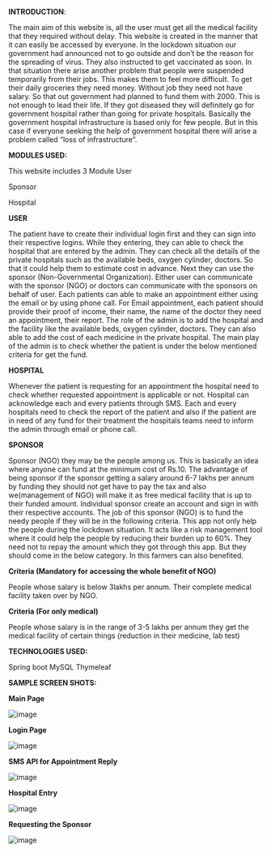 **INTRODUCTION**:

The main aim of this website is, all the user must get all the medical facility that they required without delay. This website is created in the manner that it can easily be accessed by everyone. In the lockdown situation our government had announced not to go outside and don’t be the reason for the spreading of virus. They also instructed to get vaccinated as soon. In that situation there arise another problem that people were suspended temporarily from their jobs. This makes them to feel more difficult. To get their daily groceries they need money. Without job they need not have salary. So that out government had planned to fund them with 2000. This is not enough to lead their life. If they got diseased they will definitely go for government hospital rather than going for private hospitals. Basically the government hospital infrastructure is based only for few people. But in this case if everyone seeking the help of government hospital there will arise a problem called “loss of infrastructure”.

**MODULES USED:**

This website includes 3 Module
  User
  
  Sponsor
  
  Hospital

**USER**

The patient have to create their individual login first and they can sign into their respective logins. While they entering, they can able to check the hospital that are entered by the admin. They can check all the details of the private hospitals such as the available beds, oxygen cylinder, doctors. So that it could help them to estimate cost in advance. Next they can use the sponsor (Non-Governmental Organization). Either user can communicate with the sponsor (NGO) or doctors can communicate with the sponsors on behalf of user. Each patients can able to make an appointment either using the email or by using phone call. For Email appointment, each patient should provide their proof of income, their name, the name of the doctor they need an appointment, their report.
The role of the admin is to add the hospital and the facility like the available beds, oxygen cylinder, doctors. They can also able to add the cost of each medicine in the private hospital. The main play of the admin is to check whether the patient is under the below mentioned criteria for get the fund.

**HOSPITAL**

Whenever the patient is requesting for an appointment the hospital need to check whether requested appointment is applicable or not. Hospital can acknowledge each and every patients through SMS. Each and every hospitals need to check the report of the patient and also if the patient are in need of any fund for their treatment the hospitals teams need to inform the admin through email or phone call.

**SPONSOR**

Sponsor (NGO) they may be the people among us. This is basically an idea where anyone can fund at the minimum cost of Rs.10. The advantage of being sponsor if the sponsor getting a salary around 6-7 lakhs per annum by funding they should not get have to pay the tax and also we(management of NGO) will make it as free medical facility that is up to their funded amount. Individual sponsor create an account and sign in with their respective accounts. The job of this sponsor (NGO) is to fund the needy people if they will be in the following criteria. This app not only help the people during the lockdown situation. It acts like a risk management tool where it could help the people by reducing their burden up to 60%. They need not to repay the amount which they got through this app. But they should come in the below category. In this farmers can also benefited.
 
**Criteria (Mandatory for accessing the whole benefit of NGO)**

  People whose salary is below 3lakhs per annum. Their complete medical facility taken over by NGO.
  
**Criteria (For only medical)**

  People whose salary is in the range of 3-5 lakhs per annum they get the medical facility of certain things (reduction in their medicine, lab test)


**TECHNOLOGIES USED:** 

  Spring boot 
  MySQL
  Thymeleaf

**SAMPLE SCREEN SHOTS:**

**Main Page**
                        
![image](https://github.com/user-attachments/assets/97e821e0-9498-4d24-a93e-2e9d8301dcee)  

**Login Page**

![image](https://github.com/user-attachments/assets/0aaa80ad-096b-4d85-81c3-f28f02a5a836) 

**SMS API for Appointment Reply**

![image](https://github.com/user-attachments/assets/2a578487-6e14-4823-8675-58b506ac791c)
                        
**Hospital Entry**

![image](https://github.com/user-attachments/assets/52b962e8-abbf-4bba-8566-0ac3cd71df78)

**Requesting the Sponsor**

![image](https://github.com/user-attachments/assets/d66ae790-1ba5-4c85-a241-b86bc64407a9)
                        

